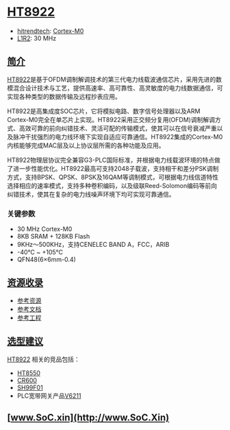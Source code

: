 ﻿# [HT8922](https://doc.soc.xin/HT8922)

* [hitrendtech](http://www.hitrendtech.com/): [Cortex-M0](https://github.com/SoCXin/Cortex)
* [L1R2](https://github.com/SoCXin/Level): 30 MHz

## [简介](https://github.com/SoCXin/HT8922/wiki)

[HT8922](https://www.hitrendtech.com/products/detail?id=1)是基于OFDM调制解调技术的第三代电力线载波通信芯片，采用先进的数模混合设计技术与工艺，提供高速率、高可靠性、高灵敏度的电力线数据通信，可实现各种类型的数据传输及远程抄表应用。

HT8922是高集成度SOC芯片，它将模拟电路、数字信号处理器以及ARM Cortex-M0完全在单芯片上实现。HT8922采用正交频分复用(OFDM)调制解调方式、高效可靠的前向纠错技术、灵活可配的传输模式，使其可以在信号衰减严重以及脉冲干扰强烈的电力线环境下实现自适应可靠通信。HT8922集成的Cortex-M0内核能够完成MAC层及以上协议层所需的各种功能及应用。

HT8922物理层协议完全兼容G3-PLC国际标准，并根据电力线载波环境的特点做了进一步性能优化。HT8922最高可支持2048子载波，支持相干和差分PSK调制方式，支持BPSK、QPSK、8PSK及16QAM等调制模式，可根据电力线信道特性选择相应的速率模式，支持多种卷积编码，以及级联Reed-Solomon编码等前向纠错技术，使其在复杂的电力线噪声环境下均可实现可靠通信。


### 关键参数

* 30 MHz Cortex-M0
* 8KB SRAM + 128KB Flash
* 9KHz～500KHz，支持CENELEC BAND A，FCC，ARIB
* -40℃ ~ +105℃
* QFN48(6×6mm-0.4)

## [资源收录](https://github.com/SoCXin)

* [参考资源](src/)
* [参考文档](docs/)
* [参考工程](project/)

## [选型建议](https://github.com/SoCXin/HT8922)

[HT8922](https://github.com/SoCXin/HT8922) 相关的竞品包括：

* [HT8550](https://github.com/SoCXin/HT8550)
* [CR600](https://github.com/SoCXin/CR600)
* [SH99F01](https://github.com/SoCXin/SH99F01)
* PLC宽带网关产品[V6211](https://github.com/SoCXin/V6211)

## [www.SoC.xin](http://www.SoC.Xin)
